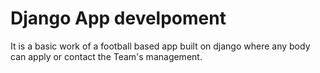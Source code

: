 # Django App develpoment
It is a basic work of a football based app built on django where any body can apply or contact the Team's management.
